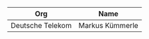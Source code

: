 | Org                    | Name                                                |
| -----------------------| ----------------------------------------------------|
| Deutsche Telekom | Markus Kümmerle |
